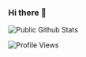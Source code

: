 ### Hi there 👋

![Public Github Stats](https://github-readme-stats.vercel.app/api?username=DiscoreMe&show_icons=true&hide_border=false)

![Profile Views](https://hits.seeyoufarm.com/api/count/incr/badge.svg?url=https://github.com/DiscoreMe/&title=Profile%20Views)
<!--
**DiscoreMe/DiscoreMe** is a ✨ _special_ ✨ repository because its `README.md` (this file) appears on your GitHub profile.

Here are some ideas to get you started:

- 🔭 I’m currently working on ...
- 🌱 I’m currently learning ...
- 👯 I’m looking to collaborate on ...
- 🤔 I’m looking for help with ...
- 💬 Ask me about ...
- 📫 How to reach me: ...
- 😄 Pronouns: ...
- ⚡ Fun fact: ...
-->
